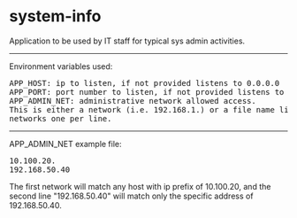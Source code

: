 # system-info

Application to be used by IT staff for typical sys admin activities.

---
Environment variables used:

<pre>
APP_HOST: ip to listen, if not provided listens to 0.0.0.0
APP_PORT: port number to listen, if not provided listens to port 5000
APP_ADMIN_NET: administrative network allowed access.
This is either a network (i.e. 192.168.1.) or a file name listing 
networks one per line.
</pre>
---
APP_ADMIN_NET example file:<br>
<pre>
10.100.20.
192.168.50.40
</pre>
The first network will match any host with ip prefix of 10.100.20, 
and the second line "192.168.50.40" will match only the specific address of 192.168.50.40.

